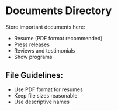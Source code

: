 # Documents Directory

Store important documents here:
- Resume (PDF format recommended)
- Press releases
- Reviews and testimonials
- Show programs

## File Guidelines:
- Use PDF format for resumes
- Keep file sizes reasonable
- Use descriptive names
